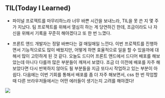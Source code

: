 ## TIL(Today I Learned)

- 파이널 프로젝트를 마무리하느라 너무 바쁜 시간을 보내느라, TIL을 못 쓴 지 몇 주가 지났다. 팀 프로젝트를 위해서 열심히 하는 게 당연하긴 한데, 조금이라도 나 자신을 위해서 기록을 꾸준히 해야겠다고 또 한 번 느꼈다.

- 프론트 앤드 개발자는 정말 바쁘다는 걸 매일매일 느낀다. 이번 프로젝트를 진행하면서 기능적으로도 많이 배웠지만, 어떻게 하면 효율적으로 일을 할 수 있을까에 대해서 많이 고민하게 된 것 같다. 오늘도 드디어 프론트 앤드에서 드디어 배포를 해보았는데 아니다 다를까 많은 부분들이 깨져서 보였다. 조금 더 이전에 배포를 자주 해보았다면 다시 반복하지 않아도 될 부분들을 지금 또다시 작업하고 있는 부분이 아쉽다. 다음에는 이번 기회를 통해서 배포를 좀 더 자주 해보면서, css 한 번 작업할 때 다른 브라우저들에서는 어떤 에러들이 생기는지 고려를 해야겠다!

![](https://images.velog.io/images/dawonella0411/post/1e0ab380-594c-4183-ac44-e18d1e600b41/%E1%84%89%E1%85%B3%E1%84%8F%E1%85%B3%E1%84%85%E1%85%B5%E1%86%AB%E1%84%89%E1%85%A3%E1%86%BA%202021-11-24%20%E1%84%8B%E1%85%A9%E1%84%8C%E1%85%A5%E1%86%AB%2012.17.30.png)
